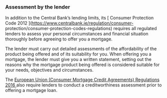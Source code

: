 ###  Assessment by the lender

In addition to the Central Bank’s lending limits, its [ Consumer Protection
Code 2012 ](https://www.centralbank.ie/regulation/consumer-
protection/consumer-protection-codes-regulations) requires all regulated
lenders to assess your personal circumstances and financial situation
thoroughly before agreeing to offer you a mortgage.

The lender must carry out detailed assessments of the affordability of the
product being offered and of its suitability for you. When offering you a
mortgage, the lender must give you a written statement, setting out the
reasons why the mortgage product being offered is considered suitable for your
needs, objectives and circumstances.

The [ European Union (Consumer Mortgage Credit Agreements) Regulations 2016
](http://www.irishstatutebook.ie/eli/2016/si/142/made/en/print) also require
lenders to conduct a creditworthiness assessment prior to offering a mortgage
loan.  
